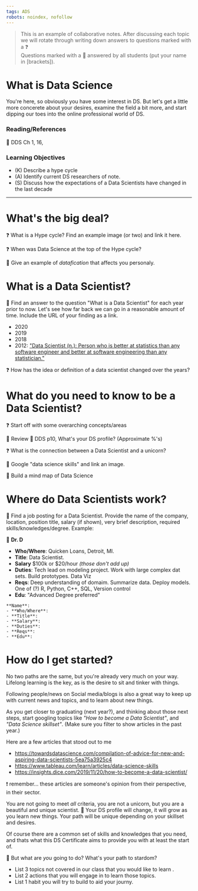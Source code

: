 ```yaml
---
tags: ADS
robots: noindex, nofollow
---
```


> This is an example of collaborative notes. After discussing each topic we will rotate through writing down answers to questions marked with a :question:  
> Questions marked with a :busts_in_silhouette: answered by all students (put your name in [brackets]). 

# What is Data Science
You're here, so obviously you have some interest in DS. But let's get a little more concerete about your desires, examine the field a bit more, and start dipping our toes into the online professional world of DS.


### Reading/References
:book: DDS Ch 1, 16, 

### Learning Objectives

* (K) Describe a hype cycle
* (A) Identify current DS researchers of note. 
* (S) Discuss how the expectations of a Data Scientists have changed in the last decade

---

# What's the big deal? 

:question: What is a Hype cycle? Find an example image (or two) and link it here.


:question: When was Data Science at the top of the Hype cycle? 


:busts_in_silhouette: Give an example of _datafication_ that affects you personaly. 


# What is a Data Scientist? 

:busts_in_silhouette: Find an answer to the question "What is a Data Scientist" for each year prior to now. Let's see how far back we can go in a reasonable amount of time. Include the URL of your finding as a link. 

* 2020
* 2019
* 2018
* 2012: ["Data Scientist (n.): Person who is better at statistics than any software engineer and better at software engineering than any statistician."](https://twitter.com/josh_wills/status/198093512149958656)

:question: How has the idea or definition of a data scientist changed over the years? 


# What do you need to know to be a Data Scientist? 

:question: Start off with some overarching concepts/areas


:busts_in_silhouette: Review :book: DDS p10, What's your DS profile? (Approximate %'s)


:question: What is the connection between a Data Scientist and a unicorn? 


:busts_in_silhouette: Google "data science skills" and link an image. 



:busts_in_silhouette: Build a mind map of Data Science



# Where do Data Scientists work? 

:busts_in_silhouette: Find a job posting for a Data Scientist. Provide the name of the company, location, position title, salary (if shown), very brief description, required skills/knowledges/degree. Example: 

:dog: **Dr. D**  
- **Who/Where**: Quicken Loans, Detroit, MI.
- **Title**: Data Scientist. 
- **Salary** $100k or $20/hour _(those don't add up)_
- **Duties**: Tech lead on modeling project. Work with large complex dat sets. Build prototypes. Data Viz
- **Reqs**: Deep understanding of domaim. Summarize data. Deploy models. One of (?) R, Python, C++, SQL, Version control
- **Edu**: "Advanced Degree preferred" 

```
**Name**:
- **Who/Where**: 
- **Title**: 
- **Salary**: 
- **Duties**: 
- **Reqs**: 
- **Edu**: 
```


# How do I get started? 
No two paths are the same, but you're already very much on your way. Lifelong learning is the key, as is the desire to sit and tinker with things. 

Following people/news on Social media/blogs is also a great way to keep up with current news and topics, and to learn about new things. 

As you get closer to graduating (next year?), and thinking about those next steps, start googling topics like _"How to become a Data Scientist"_, and _"Data Science skillset"_. (Make sure you filter to show articles in the past year.)

Here are a few articles that stood out to me
* https://towardsdatascience.com/compilation-of-advice-for-new-and-aspiring-data-scientists-5ea75a3925c4
* https://www.tableau.com/learn/articles/data-science-skills
* https://insights.dice.com/2019/11/20/how-to-become-a-data-scientist/


:exclamation: remember... these articles are someone's opinion from their perspective, in their sector.

You are not going to meet _all_ criteria, you are not a unicorn, but you are a beautiful and unique scientist. :muscle: Your DS profile will change, it will grow as you learn new things. Your path will be unique depending on your skillset and desires. 

Of course there are a common set of skills and knowledges that you need, and thats what this DS Certificate aims to provide you with at least the start of. 

:busts_in_silhouette:  But what are *you* going to do? What's your path to stardom? 


* List 3 topics not covered in our class that you would like to learn .
* List 2 actions that you will engage in to learn those topics.
* List 1 habit you will try to build to aid your journy. 
